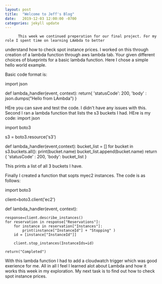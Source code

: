 ```yaml
---
layout: post
title:  "Welcome to Jeff's Blog"
date:   2019-12-03 12:00:00 -0700
categories: jekyll update
---
```

          This week we continued preperation for our final project. For my role I spent time on learning LAmbda to better
understand how to check spot instance prices. I worked on this through creation of a lambda function through aws lambda 
tab. Your given different choices of blueprints for a basic lambda function. Here I chose a simple hello world example. 


Basic code format is: 

import json

def lambda_handler(event, context):
 return{
       'statusCode': 200,
      'body' : json.dumps("Hello from LAmbda")
} 

HEre you can save and test the code.  I didn't have any issues with this. 
Second I ran a lambda function that lists the s3 buckets I had. HEre is my code:
import json

import boto3

s3 = boto3.resource('s3')

def lambda_handler(event,context):
    bucket_list = []
    for bucket in s3.buckets.all():
        print(bucket.name)
        bucket_list.append(bucket.name) 
    return {
        'statusCode' : 200,
        'body': bucket_list
    }

This prints a list of all 3 buckets I have. 

Finally I created a function that sopts myec2 instances. The code is as follows:

import boto3 

client=boto3.client('ec2')
    
def lambda_handler(event, context):
     
    response=client.describe_instances()
    for reservation in response["Reservations"]:
        for instance in reservation["Instances"]:
            print(instance["InstanceId"] + "Stopping" )
        id = [instance["InstanceId"]]    
        
        client.stop_instances(InstanceIds=id)
        
    return("Completed")
 
 With this lambda function I had to add a cloudwatch trigger which was good exerience for me. All in all I feel 
I learned alot about Lambda  and how it works this week in my exploration. My next task is to find out how to check spot instance 
prices. 

